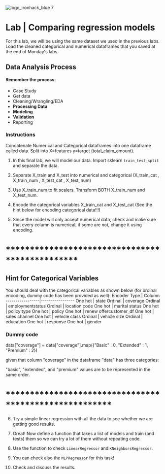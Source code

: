 ![logo_ironhack_blue 7](https://user-images.githubusercontent.com/23629340/40541063-a07a0a8a-601a-11e8-91b5-2f13e4e6b441.png)

# Lab | Comparing regression models


For this lab, we will be using the same dataset we used in the previous labs. Load the cleaned categorical and numerical dataframes that you saved at the end of Monday's labs.

## Data Analysis Process
#### Remember the process:

- Case Study
- Get data
- Cleaning/Wrangling/EDA
- **Processing Data**
- **Modeling**
- **Validation**
- Reporting

### Instructions

Concatenate Numerical and Categorical dataframes into one dataframe called data. Split into X=features y=target (total_claim_amount).

1. In this final lab, we will model our data. Import sklearn `train_test_split` and separate the data.

2. Separate X_train and X_test into numerical and categorical (X_train_cat , X_train_num , X_test_cat , X_test_num)

3. Use X_train_num to fit scalers.  Transform BOTH X_train_num and X_test_num.

4. Encode the categorical variables X_train_cat and X_test_cat (See the hint below for encoding categorical data!!!)

5. Since the model will only accept numerical data, check and make sure that every column is numerical, if some are not, change it using encoding.

# ***********************************************
## Hint for Categorical Variables

You should deal with the categorical variables as shown below (for ordinal encoding, dummy code has been provided as well):
Encoder Type | Column 
-----------------|-----------------
One hot | state
Ordinal | coverage
Ordinal | employmentstatus
Ordinal | location code
One hot | marital status
One hot | policy type
One hot | policy
One hot | renew offercustomer_df
One hot | sales channel
One hot | vehicle class
Ordinal | vehicle size
Ordinal | education
One hot | response
One hot | gender

### Dummy code

data["coverage"] = data["coverage"].map({"Basic" : 0, "Extended" : 1, "Premium" : 2})

given that column "coverage" in the dataframe "data" has three categories:

"basic", "extended", and "premium" values are to be represented in the same order.
# ******************************************************


6. Try a simple linear regression with all the data to see whether we are getting good results.

7. Great! Now define a function that takes a list of models and train (and tests) them so we can try a lot of them without repeating code.

8. Use the function to check `LinearRegressor` and `KNeighborsRegressor`.

9. You can check also the `MLPRegressor` for this task!

10. Check and discuss the results.  
